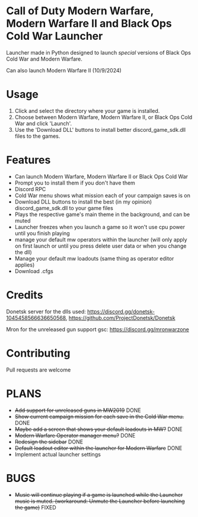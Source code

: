 # Call of Duty Modern Warfare, Modern Warfare II and Black Ops Cold War Launcher
Launcher made in Python designed to launch *special* versions of Black Ops Cold War and Modern Warfare.

Can also launch Modern Warfare II (10/9/2024)

# Usage

1. Click and select the directory where your game is installed.
2. Choose between Modern Warfare, Modern Warfare II, or Black Ops Cold War and click 'Launch'.
3. Use the 'Download DLL' buttons to install better discord_game_sdk.dll files to the games.

# Features
- Can launch Modern Warfare, Modern Warfare II or Black Ops Cold War
- Prompt you to install them if you don't have them
- Discord RPC
- Cold War menu shows what mission each of your campaign saves is on
- Download DLL buttons to install the best (in my opinion) discord_game_sdk.dll to your game files
- Plays the respective game's main theme in the background, and can be muted
- Launcher freezes when you launch a game so it won't use cpu power until you finish playing
- manage your default mw operators within the launcher (will only apply on first launch or until you press delete user data or when you change the dll)
- Manage your default mw loadouts (same thing as operator editor applies)
- Download .cfgs

# Credits
Donetsk server for the dlls used: https://discord.gg/donetsk-1045458566636650568, https://github.com/ProjectDonetsk/Donetsk

Mron for the unreleased gun support gsc: https://discord.gg/mronwarzone

# Contributing
Pull requests are welcome

# PLANS

- ~~Add support for unreleased guns in MW2019~~ DONE
- ~~Show current campaign mission for each save in the Cold War menu.~~ DONE
- ~~Maybe add a screen that shows your default loadouts in MW?~~ DONE
- ~~Modern Warfare Operator manager menu?~~ DONE
- ~~Redesign the sidebar~~ DONE
- ~~Default loadout editor within the launcher for Modern Warfare~~ DONE
- Implement actual launcher settings

# BUGS

- ~~Music will continue playing if a game is launched while the Launcher music is muted. (workaround: Unmute the Launcher before launching the game)~~ FIXED
